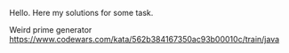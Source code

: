 Hello. Here my solutions for some task.


Weird prime generator https://www.codewars.com/kata/562b384167350ac93b00010c/train/java
